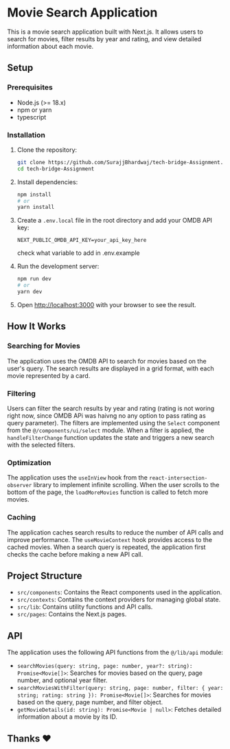 # Movie Search Application

This is a movie search application built with Next.js. It allows users to search for movies, filter results by year and rating, and view detailed information about each movie.

## Setup

### Prerequisites

- Node.js (>= 18.x)
- npm or yarn
- typescript 

### Installation

1. Clone the repository:

   ```bash
   git clone https://github.com/SurajjBhardwaj/tech-bridge-Assignment.git
   cd tech-bridge-Assignment
   ```

2. Install dependencies:

   ```bash
   npm install
   # or
   yarn install
   ```

3. Create a `.env.local` file in the root directory and add your OMDB API key:

   ```env
   NEXT_PUBLIC_OMDB_API_KEY=your_api_key_here
   ```
   check what variable to add in .env.example

4. Run the development server:

   ```bash
   npm run dev
   # or
   yarn dev
   ```

5. Open [http://localhost:3000](http://localhost:3000) with your browser to see the result.

## How It Works

### Searching for Movies

The application uses the OMDB API to search for movies based on the user's query. The search results are displayed in a grid format, with each movie represented by a card.

### Filtering

Users can filter the search results by year and rating (rating is not woring right now, since OMDB APi was haivng no any option to pass rating as query parameter). The filters are implemented using the `Select` component from the `@/components/ui/select` module. When a filter is applied, the `handleFilterChange` function updates the state and triggers a new search with the selected filters.

### Optimization

The application uses the `useInView` hook from the `react-intersection-observer` library to implement infinite scrolling. When the user scrolls to the bottom of the page, the `loadMoreMovies` function is called to fetch more movies.

### Caching

The application caches search results to reduce the number of API calls and improve performance. The `useMovieContext` hook provides access to the cached movies. When a search query is repeated, the application first checks the cache before making a new API call.

## Project Structure

- `src/components`: Contains the React components used in the application.
- `src/contexts`: Contains the context providers for managing global state.
- `src/lib`: Contains utility functions and API calls.
- `src/pages`: Contains the Next.js pages.

## API

The application uses the following API functions from the `@/lib/api` module:

- `searchMovies(query: string, page: number, year?: string): Promise<Movie[]>`: Searches for movies based on the query, page number, and optional year filter.
- `searchMoviesWithFilter(query: string, page: number, filter: { year: string; rating: string }): Promise<Movie[]>`: Searches for movies based on the query, page number, and filter object.
- `getMovieDetails(id: string): Promise<Movie | null>`: Fetches detailed information about a movie by its ID.


## Thanks ❤️